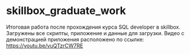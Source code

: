 # skillbox_graduate_work
Итоговая работа после прохождения курса SQL developer в skillbox. Загружены все скрипты, приложение и данные для загрузки. 
Видео с демонстрацией приложения расположено по ссылке: https://youtu.be/vuQTzrCW7RE
